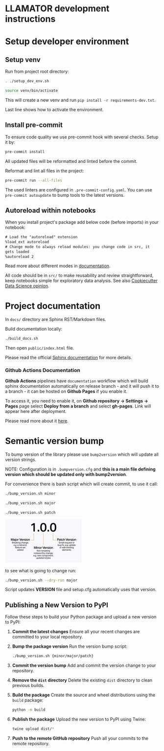 # LLAMATOR development instructions

# Setup developer environment

## Setup venv

Run from project root directory:

```bash
. ./setup_dev_env.sh
```
```bash
source venv/bin/activate
```

This will create a new venv and run `pip install -r requirements-dev.txt`.

Last line shows how to activate the environment.

## Install pre-commit

To ensure code quality we use pre-commit hook with several checks. Setup it by:

```bash
pre-commit install
```

All updated files will be reformatted and linted before the commit.

Reformat and lint all files in the project:

```bash
pre-commit run --all-files
```

The used linters are configured in `.pre-commit-config.yaml`. You can use `pre-commit autoupdate` to bump tools to the latest versions.

## Autoreload within notebooks

When you install project's package add below code (before imports) in your notebook:
```
# Load the "autoreload" extension
%load_ext autoreload
# Change mode to always reload modules: you change code in src, it gets loaded
%autoreload 2
```
Read more about different modes in [documentation](https://ipython.org/ipython-doc/3/config/extensions/autoreload.html).

All code should be in `src/` to make reusability and review straightforward, keep notebooks simple for exploratory data analysis.
See also [Cookiecutter Data Science opinion](https://drivendata.github.io/cookiecutter-data-science/#notebooks-are-for-exploration-and-communication).

# Project documentation

In `docs/` directory are Sphinx RST/Markdown files.

Build documentation locally:

```bash
./build_docs.sh
```

Then open `public/index.html` file.

Please read the official [Sphinx documentation](https://www.sphinx-doc.org/en/master/) for more details.


### Github Actions Documentation

**Github Actions** pipelines have `documentation` workflow which will build sphinx documentation automatically on release branch - and it will push it to a branch - it can be hosted on **Github Pages** if you enable it.

To access it, you need to enable it, on **Github repository -> Settings -> Pages** page select **Deploy from a branch** and select **gh-pages**. Link will appear here after deployment.

Please read more about it [here](https://docs.github.com/en/pages/quickstart).

# Semantic version bump

To bump version of the library please use `bump2version` which will update all version strings.

NOTE: Configuration is in `.bumpversion.cfg` and **this is a main file defining version which should be updated only with bump2version**.

For convenience there is bash script which will create commit, to use it call:

```bash
./bump_version.sh minor
```
```bash
./bump_version.sh major
```
```bash
./bump_version.sh patch
```

<img src="assets/img.png" alt="img" width="250"/>

to see what is going to change run:

```bash
./bump_version.sh --dry-run major
```

Script updates **VERSION** file and setup.cfg automatically uses that version.

## Publishing a New Version to PyPI

Follow these steps to build your Python package and upload a new version to PyPI:

1. **Commit the latest changes**
   Ensure all your recent changes are committed to your local repository.

2. **Bump the package version**
   Run the version bump script:
   ```bash
   ./bump_version.sh {minor/major/patch}
   ```

3. **Commit the version bump**
   Add and commit the version change to your repository.

4. **Remove the `dist` directory**
   Delete the existing `dist` directory to clean previous builds.

5. **Build the package**
   Create the source and wheel distributions using the `build` package:
   ```bash
   python -m build
   ```

6. **Publish the package**
   Upload the new version to PyPI using Twine:
   ```bash
   twine upload dist/*
   ```

7. **Push to the remote GitHub repository**
   Push all your commits to the remote repository.